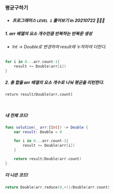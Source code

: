 ### 평균구하기

- ##### 프로그래머스 ```LEVEL 1``` 풀어보기 in 20210722 👩🏻‍💻

##### 1. arr 배열의 요소 개수만큼 반복하는 반복문 생성
- ###### Int -> Double로 변경하여 result에 누적하여 더한다.
```swift
for i in 0...arr.count-1{
    result += Double(arr[i])
}
```

##### 2. 총 합을 arr 배열의 요소 개수로 나눠 평균을 리턴한다.
```return result/Double(arr.count)```

<br>

##### 내 전체 코드!
```swift
func solution(_ arr:[Int]) -> Double {
    var result: Double = 0

    for i in 0...arr.count-1{
        result += Double(arr[i])
    }

    return result/Double(arr.count)
}
```

##### 더 나은 코드!
```swift
return Double(arr.reduce(0,+))/Double(arr.count)
```


